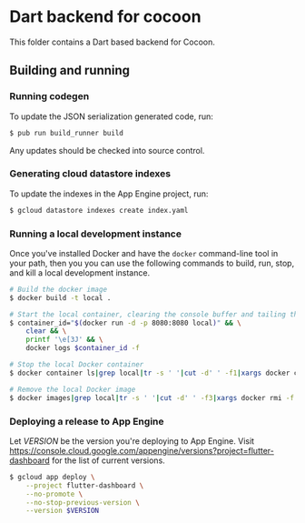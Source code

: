 # Dart backend for cocoon

This folder contains a Dart based backend for Cocoon.

## Building and running

### Running codegen

To update the JSON serialization generated code, run:

```sh
$ pub run build_runner build
```

Any updates should be checked into source control.

### Generating cloud datastore indexes

To update the indexes in the App Engine project, run:

```sh
$ gcloud datastore indexes create index.yaml
```

### Running a local development instance

Once you've installed Docker and have the `docker` command-line tool in
your path, then you you can use the following commands to build, run, stop,
and kill a local development instance.

```sh
# Build the docker image
$ docker build -t local .

# Start the local container, clearing the console buffer and tailing the logs
$ container_id="$(docker run -d -p 8080:8080 local)" && \
    clear && \
    printf '\e[3J' && \
    docker logs $container_id -f

# Stop the local Docker container
$ docker container ls|grep local|tr -s ' '|cut -d' ' -f1|xargs docker container stop

# Remove the local Docker image
$ docker images|grep local|tr -s ' '|cut -d' ' -f3|xargs docker rmi -f
```

### Deploying a release to App Engine

Let _VERSION_ be the version you're deploying to App Engine. Visit
https://console.cloud.google.com/appengine/versions?project=flutter-dashboard
for the list of current versions.

```sh
$ gcloud app deploy \
    --project flutter-dashboard \
    --no-promote \
    --no-stop-previous-version \
    --version $VERSION
```
